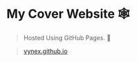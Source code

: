 # My Cover Website :spider_web:

> Hosted Using GitHub Pages. :thread:

> [vynex.github.io](https://vynex.github.io/)
